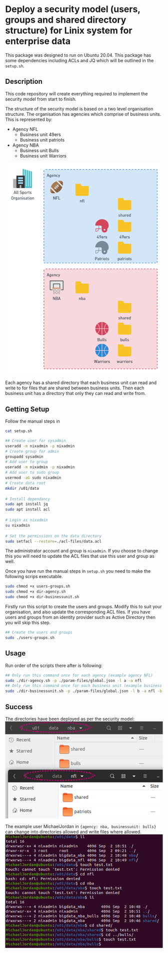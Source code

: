 # Deploy a security model (users, groups and shared directory structure) for Linix system for enterprise data

This package was designed to run on Ubuntu 20.04.
This package has some dependencies including ACLs and JQ which will be outlined in the `setup.sh`.

## Description

This code repository will create everything required to implement the security model from start to finish.

The structure of the security model is based on a two level organisation structure. The organisation has agencies which comprise of business units. This is represented by:

- Agency NFL
  - Business unit 49ers
  - Business unit patriots
- Agency NBA
  - Business unit Bulls
  - Business unit Warriors

![](./img/organisation-structure.png)

Each agency has a shared directory that each business unit can read and write to for files that are shared between business units. Then each business unit has a directory that only they can read and write from.

## Getting Setup

Follow the manual steps in 

```sh
cat setup.sh
```

```sh
## Create user for sysadmin
useradd -m nixadmin -p nixadmin
# Create group for admin
groupadd sysadmin
# Add user to group
useradd -m nixadmin -p nixadmin
# Add user to sudo group
usermod -aG sudo nixadmin
# Create data root
mkdir /u01/data

# Install dependancy
sudo apt install jq
sudo apt install acl

# Login as nixadmin
su nixadmin

# Set the permissions on the data directory
sudo setfacl --restore=./acl-files/data.acl
```

The administrator account and group is `nixadmin`. If you choose to change this you will need to update the ACL files that use this user and group as well.

Once you have run the manual steps in `setup.sh` you need to make the following scrips executable.

```sh
sudo chmod +x users-groups.sh
sudo chmod +x dir-agency.sh
sudo chmod +x dir-businessunit.sh
```

Firstly run this script to create the users and groups. Modify this to suit your organisation, and also update the corresponding ACL files. If you have users and groups from an identity provider such as Active Directory then you will skip this step.

```sh
## Create the users and groups
sudo ./users-groups.sh
```

## Usage

Run order of the scripts there after is following:

```sh
## Only run this command once for each agency (example agency NFL)
sudo ./dir-agency.sh -p ./param-files/global.json -l a -a nfl
## Only run this command once for each business unit (example business unit Patriots)
sudo ./dir-businessunit.sh -p ./param-files/global.json -l b -a nfl -b patriots
```

## Success

The directories have been deployed as per the security model:  
![](img/ubuntu-deployed.png)

The example user MichaelJordan in `{agency: nba, businessunit: bulls}` can change into directories allowed and write files where allowed.  
![](img/ubuntu-tests.png)
